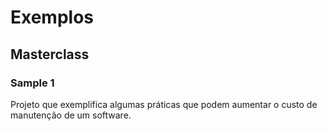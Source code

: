 # Exemplos

## Masterclass

### Sample 1
Projeto que exemplifica algumas práticas que podem aumentar o custo de manutenção de um software.
